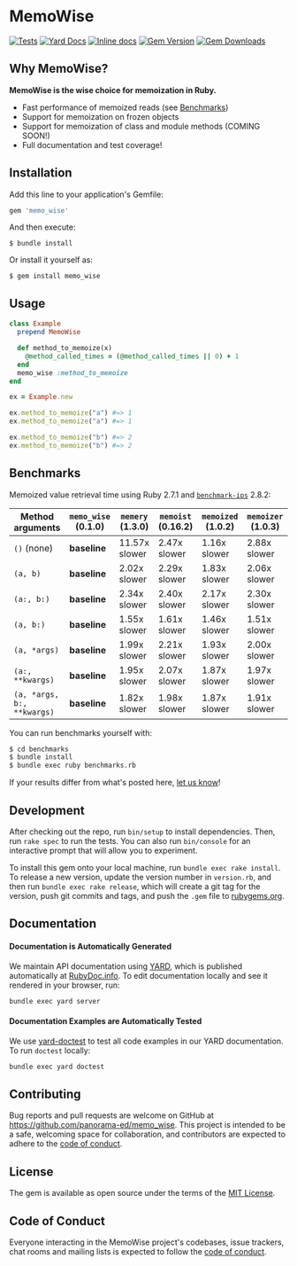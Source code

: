 # MemoWise

[![Tests](https://github.com/panorama-ed/memo_wise/workflows/Main/badge.svg)](https://github.com/panorama-ed/memo_wise/actions?query=workflow%3AMain)
[![Yard Docs](http://img.shields.io/badge/yard-docs-blue.svg)](http://rubydoc.info/github/panorama-ed/memo_wise)
[![Inline docs](http://inch-ci.org/github/panorama-ed/memo_wise.svg?branch=main)](http://inch-ci.org/github/panorama-ed/memo_wise)
[![Gem Version](https://img.shields.io/gem/v/memo_wise.svg)](https://rubygems.org/gems/memo_wise)
[![Gem Downloads](https://img.shields.io/gem/dt/memo_wise.svg)](https://rubygems.org/gems/memo_wise)

## Why MemoWise?

**MemoWise is the wise choice for memoization in Ruby.**

  * Fast performance of memoized reads (see [Benchmarks](#benchmarks))
  * Support for memoization on frozen objects
  * Support for memoization of class and module methods (COMING SOON!)
  * Full documentation and test coverage!

## Installation

Add this line to your application's Gemfile:

```ruby
gem 'memo_wise'
```

And then execute:

    $ bundle install

Or install it yourself as:

    $ gem install memo_wise

## Usage

```ruby
class Example
  prepend MemoWise

  def method_to_memoize(x)
    @method_called_times = (@method_called_times || 0) + 1
  end
  memo_wise :method_to_memoize
end

ex = Example.new

ex.method_to_memoize("a") #=> 1
ex.method_to_memoize("a") #=> 1

ex.method_to_memoize("b") #=> 2
ex.method_to_memoize("b") #=> 2
```

## Benchmarks

Memoized value retrieval time using Ruby 2.7.1 and
[`benchmark-ips`](https://github.com/evanphx/benchmark-ips) 2.8.2:

|Method arguments|**`memo_wise` (0.1.0)**|`memery` (1.3.0)|`memoist` (0.16.2)|`memoized` (1.0.2)|`memoizer` (1.0.3)|
|--|--|--|--|--|--|
|`()` (none)|**baseline**|11.57x slower|2.47x slower|1.16x slower|2.88x slower|
|`(a, b)`|**baseline**|2.02x slower|2.29x slower|1.83x slower|2.06x slower|
|`(a:, b:)`|**baseline**|2.34x slower|2.40x slower|2.17x slower|2.30x slower|
|`(a, b:)`|**baseline**|1.55x slower|1.61x slower|1.46x slower|1.51x slower|
|`(a, *args)`|**baseline**|1.99x slower|2.21x slower|1.93x slower|2.00x slower|
|`(a:, **kwargs)`|**baseline**|1.95x slower|2.07x slower|1.87x slower|1.97x slower|
|`(a, *args, b:, **kwargs)`|**baseline**|1.82x slower|1.98x slower|1.87x slower|1.91x slower|

You can run benchmarks yourself with:

```bash
$ cd benchmarks
$ bundle install
$ bundle exec ruby benchmarks.rb
```

If your results differ from what's posted here,
[let us know](https://github.com/panorama-ed/memo_wise/issues/new)!

## Development

After checking out the repo, run `bin/setup` to install dependencies. Then, run
`rake spec` to run the tests. You can also run `bin/console` for an interactive
prompt that will allow you to experiment.

To install this gem onto your local machine, run `bundle exec rake install`. To
release a new version, update the version number in `version.rb`, and then run
`bundle exec rake release`, which will create a git tag for the version, push
git commits and tags, and push the `.gem` file to
[rubygems.org](https://rubygems.org).

## Documentation

#### Documentation is Automatically Generated

We maintain API documentation using [YARD](https://yardoc.org/), which is
published automatically at
[RubyDoc.info](https://rubydoc.info/github/panorama-ed/memo_wise/main). To edit
documentation locally and see it rendered in your browser, run:

```bash
bundle exec yard server
```

#### Documentation Examples are Automatically Tested

We use [yard-doctest](https://github.com/p0deje/yard-doctest) to test all
code examples in our YARD documentation. To run `doctest` locally:

```bash
bundle exec yard doctest
```

## Contributing

Bug reports and pull requests are welcome on GitHub at
https://github.com/panorama-ed/memo_wise. This project is intended to be a safe,
welcoming space for collaboration, and contributors are expected to adhere to
the [code of conduct](https://github.com/panorama-ed/memo_wise/blob/main/CODE_OF_CONDUCT.md).

## License

The gem is available as open source under the terms of the [MIT License](https://opensource.org/licenses/MIT).

## Code of Conduct

Everyone interacting in the MemoWise project's codebases, issue trackers, chat
rooms and mailing lists is expected to follow the
[code of conduct](https://github.com/panorama-ed/memo_wise/blob/main/CODE_OF_CONDUCT.md).
